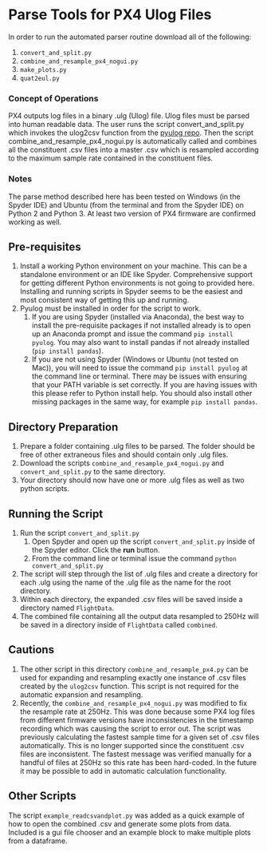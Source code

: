 # Parse Tools for PX4 Ulog Files

In order to run the automated parser routine download all of the following:
1.  `convert_and_split.py`
1.  `combine_and_resample_px4_nogui.py`
1.  `make_plots.py`
1.  `quat2eul.py`

### Concept of Operations

PX4 outputs log files in a binary .ulg (Ulog) file.  Ulog files must be parsed into human readable data.  The user runs the script convert_and_split.py which invokes the ulog2csv function from the [pyulog repo](https://github.com/PX4/pyulog).  Then the script combine_and_resample_px4_nogui.py is automatically called and combines all the constituent .csv files into a master .csv which is resampled according to the maximum sample rate contained in the constituent files.

### Notes

The parse method described here has been tested on Windows (in the Spyder IDE) and Ubuntu (from the terminal and from the Spyder IDE) on Python 2 and Python 3.  At least two version of PX4 firmware are confirmed working as well.

## Pre-requisites

1.  Install a working Python environment on your machine.  This can be a standalone environment or an IDE like Spyder.  Comprehensive support for getting different Python environments is not going to provided here.  Installing and running scripts in Spyder seems to be the easiest and most consistent way of getting this up and running.
1.  Pyulog must be installed in order for the script to work.
    1.  If you are using Spyder (installed via Anaconda), the best way to install the pre-requisite packages if not installed already is to open up an Anaconda prompt and issue the command `pip install pyulog`.  You may also want to install pandas if not already installed (`pip install pandas`).
    1.  If you are not using Spyder (Windows or Ubuntu (not tested on Mac)), you will need to issue the command `pip install pyulog` at the command line or terminal.  There may be issues with ensuring that your PATH variable is set correctly.  If you are having issues with this please refer to Python install help.  You should also install other missing packages in the same way, for example `pip install pandas`.

## Directory Preparation

1.  Prepare a folder containing .ulg files to be parsed.  The folder should be free of other extraneous files and should contain only .ulg files.
1.  Download the scripts `combine_and_resample_px4_nogui.py` and `convert_and_split.py` to the same directory.
1.  Your directory should now have one or more .ulg files as well as two python scripts.

## Running the Script

1.  Run the script `convert_and_split.py`
    1.  Open Spyder and open up the script `convert_and_split.py` inside of the Spyder editor.  Click the **run** button.
    1.  From the command line or terminal issue the command `python convert_and_split.py`
1.  The script will step through the list of .ulg files and create a directory for each .ulg using the name of the .ulg file as the name for the root directory.
1.  Within each directory, the expanded .csv files will be saved inside a directory named `FlightData`.
1.  The combined file containing all the output data resampled to 250Hz will be saved in a directory inside of `FlightData` called `combined`.

## Cautions

1.  The other script in this directory `combine_and_resample_px4.py` can be used for expanding and resampling exactly one instance of .csv files created by the `ulog2csv` function.  This script is not required for the automatic expansion and resampling.
1.  Recently, the `combine_and_resample_px4_nogui.py` was modified to fix the resample rate at 250Hz.  This was done because some PX4 log files from different firmware versions have inconsistencies in the timestamp recording which was causing the script to error out.  The script was previously calculating the fastest sample time for a given set of .csv files automatically.  This is no longer supported since the constituent .csv files are inconsistent.  The fastest message was verified manually for a handful of files at 250Hz so this rate has been hard-coded.  In the future it may be possible to add in automatic calculation functionality.
 
 ## Other Scripts
 
 The script `example_readcsvandplot.py` was added as a quick example of how to open the combined .csv and generate some plots from data.  Included is a gui file chooser and an example block to make multiple plots from a dataframe.
